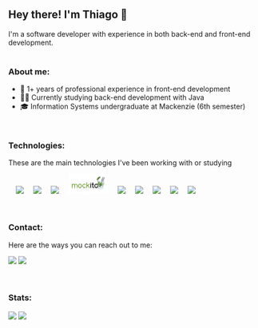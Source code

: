 ## Hey there! I'm Thiago 👋
I'm a software developer with experience in both back-end and front-end development.  
<br>

### About me:
- 💼 1+ years of professional experience in front-end development
- 👨‍💻 Currently studying back-end development with Java
- 🎓 Information Systems undergraduate at Mackenzie (6th semester)

<br>

### Technologies:
These are the main technologies I've been working with or studying
<p float="left">
  <img width="60px" style="margin-left: 15px" src="https://cdn.jsdelivr.net/gh/devicons/devicon/icons/java/java-original.svg" />
  <img width="60px" style="margin-left: 15px" src="https://cdn.jsdelivr.net/gh/devicons/devicon/icons/spring/spring-original.svg" />
  <img width="60px" style="margin-left: 15px" src="https://hibernate.org/images/hibernate_icon_whitebkg.svg" />
  <img width="80px" style="margin-left: 15px" src="https://raw.githubusercontent.com/mockito/mockito/main/src/javadoc/org/mockito/logo.png"/>
  <img width="80px" style="margin-left: 15px" src="https://junit.org/junit4/images/junit5-banner.png"/>
  <img width="60px" style="margin-left: 15px" src="https://cdn.jsdelivr.net/gh/devicons/devicon/icons/oracle/oracle-original.svg" />        
  <img width="60px" style="margin-left: 15px" src="https://cdn.jsdelivr.net/gh/devicons/devicon/icons/typescript/typescript-original.svg" />
  <img width="60px" style="margin-left: 15px" src="https://cdn.jsdelivr.net/gh/devicons/devicon/icons/sass/sass-original.svg" />
  <img width="60px" style="margin-left: 15px" src="https://cdn.jsdelivr.net/gh/devicons/devicon/icons/bootstrap/bootstrap-original.svg" />
</p>

<br>

### Contact:
Here are the ways you can reach out to me:
<p float="left">
  <a href="https://www.linkedin.com/in/thiagosmarques" target="_blank"><img src="https://img.shields.io/badge/-LinkedIn-%230077B5?style=for-the-badge&logo=linkedin&logoColor=white" target="_blank"></a>
  <a href = "mailto:thiagodsmarques@hotmail.com"><img src="https://img.shields.io/badge/Email-D14836?style=for-the-badge&logo=gmail&logoColor=white" target="_blank"></a>
</p>
<br>

### Stats:
<p float="left">
  <img align="center" src="https://github-readme-stats.vercel.app/api/top-langs/?username=thiagomarqs&layout=compact" />
  <img align="center" height="165px" src="https://github-readme-stats.vercel.app/api?username=thiagomarqs" />
</p>
